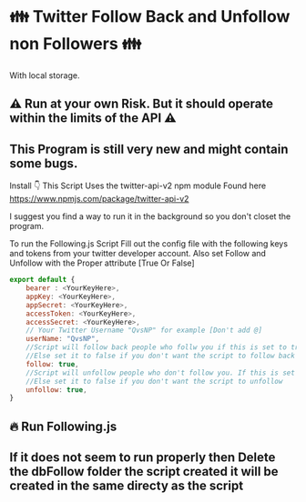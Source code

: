 # 👪 Twitter Follow Back and Unfollow non Followers 👪
With local storage. 

## ⚠ Run at your own Risk. But it should operate within the limits of the API ⚠
## This Program is still very new and might contain some bugs.


Install 👇
This Script Uses the twitter-api-v2 npm module Found here https://www.npmjs.com/package/twitter-api-v2

I suggest you find a way to run it in the background so you don't closet the program.



To run the Following.js Script Fill out the config file with the following keys and tokens from your twitter developer account. 
Also set Follow and Unfollow with the Proper attribute [True Or False]

```javascript
export default {
    bearer : <YourKeyHere>,
    appKey: <YourKeyHere>,
    appSecret: <YourKeyHere>,
    accessToken: <YourKeyHere>,
    accessSecret: <YourKeyHere>,
    // Your Twitter Username "QvsNP" for example [Don't add @]
    userName: "QvsNP",
    //Script will follow back people who follw you if this is set to true
    //Else set it to false if you don't want the script to follow back
    follow: true,
    //Script will unfollow people who don't follow you. If this is set to true
    //Else set it to false if you don't want the script to unfollow
    unfollow: true,
}
```
## 🔥 Run Following.js

## If it does not seem to run properly then Delete the dbFollow folder the script created it will be created in the same directy as the script


